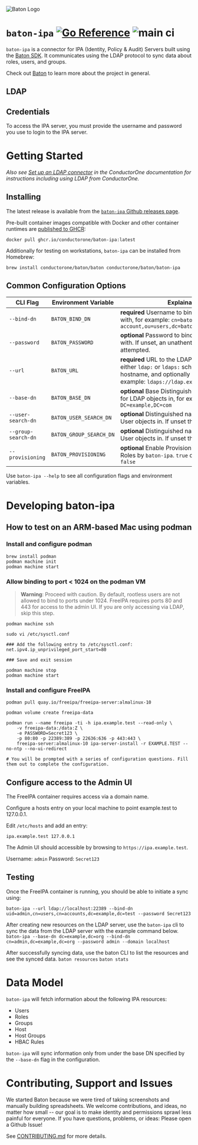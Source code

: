 ![Baton Logo](./docs/images/baton-logo.png)

# `baton-ipa` [![Go Reference](https://pkg.go.dev/badge/github.com/conductorone/baton-ipa.svg)](https://pkg.go.dev/github.com/conductorone/baton-ipa) ![main ci](https://github.com/conductorone/baton-ipa/actions/workflows/main.yaml/badge.svg)

`baton-ipa` is a connector for IPA (Identity, Policy & Audit) Servers built using the [Baton SDK](https://github.com/conductorone/baton-sdk). It communicates using the LDAP protocol to sync data about roles, users, and groups.

Check out [Baton](https://github.com/conductorone/baton) to learn more about the project in general.

## LDAP

## Credentials

To access the IPA server, you must provide the username and password you use to login to the IPA server. 

# Getting Started

_Also see [Set up an LDAP connector](https://www.conductorone.com/docs/product/integrations/ldap/) in the ConductorOne documentation for instructions including using LDAP from ConductorOne._

## Installing

The latest release is available from the [`baton-ipa` Github releases page](https://github.com/ConductorOne/baton-ipa/releases).

Pre-built container images compatible with Docker and other container runtimes are [published to GHCR](https://github.com/ConductorOne/baton-ipa/pkgs/container/baton-ipa):
```
docker pull ghcr.io/conductorone/baton-ipa:latest
```

Additionally for testing on workstations, `baton-ipa` can be installed from Homebrew:
```
brew install conductorone/baton/baton conductorone/baton/baton-ipa
```

## Common Configuration Options

| CLI Flag | Environment Variable | Explaination |
|----------|----------|----------|
| `--bind-dn` | `BATON_BIND_DN` | **required** Username to bind to the LDAP server with, for example: `cn=baton-service-account,ou=users,dc=baton,dc=example,dc=com` |
| `--password` | `BATON_PASSWORD` | **optional**  Password to bind to the LDAP server with.  If unset, an unathenticated bind is attempted. |
| `--url` | `BATON_URL` | **required** URL to the LDAP server. Can be either `ldap:` or `ldaps:` schemes, sets the hostname, and optionally a port number. For example: `ldaps://ldap.example.com:636` |
| `--base-dn` | `BATON_BASE_DN`   |  **optional** Base Distinguished name to search for LDAP objects in, for example `DC=example,DC=com` |
| `--user-search-dn` | `BATON_USER_SEARCH_DN` |  **optional**  Distinguished name to search for User objects in.  If unset the Base DN is used. |
| `--group-search-dn` | `BATON_GROUP_SEARCH_DN` |  **optional**  Distinguished name to search for User objects in.  If unset the Base DN is used. |
| `--provisioning` | `BATON_PROVISIONING` |  **optional** Enable Provisioning of Groups and Roles by `baton-ipa`. `true` or `false`.  Defaults to `false` |

Use `baton-ipa --help` to see all configuration flags and environment variables.

# Developing baton-ipa

## How to test on an ARM-based Mac using podman

### Install and configure podman
```
brew install podman
podman machine init
podman machine start
```

### Allow binding to port < 1024 on the podman VM
> **Warning**: Proceed with caution. By default, rootless users are not allowed to bind to ports under 1024. FreeIPA requires ports 80 and 443 for access to the admin UI. If you are only accessing via LDAP, skip this step.

```
podman machine ssh

sudo vi /etc/sysctl.conf

### Add the following entry to /etc/sysctl.conf:
net.ipv4.ip_unprivileged_port_start=80

### Save and exit session

podman machine stop
podman machine start
```

### Install and configure FreeIPA
```
podman pull quay.io/freeipa/freeipa-server:almalinux-10

podman volume create freeipa-data
    
podman run --name freeipa -ti -h ipa.example.test --read-only \
    -v freeipa-data:/data:Z \
    -e PASSWORD=Secret123 \
    -p 80:80 -p 22389:389 -p 22636:636 -p 443:443 \
    freeipa-server:almalinux-10 ipa-server-install -r EXAMPLE.TEST --no-ntp --no-ui-redirect

# You will be prompted with a series of configuration questions. Fill them out to complete the configuration.
```

## Configure access to the Admin UI

The FreeIPA container requires access via a domain name. 

Configure a hosts entry on your local machine to point example.test to 127.0.0.1.

Edit `/etc/hosts` and add an entry:
```
ipa.example.test 127.0.0.1
```

The Admin UI should accessible by browsing to `https://ipa.example.test`.

Username: `admin`
Password: `Secret123`

## Testing
Once the FreeIPA container is running, you should be able to initiate a sync using:

```
baton-ipa --url ldap://localhost:22389 --bind-dn uid=admin,cn=users,cn=accounts,dc=example,dc=test --password Secret123
```

After creating new resources on the LDAP server, use the `baton-ipa` cli to sync the data from the LDAP server with the example command below.
`baton-ipa --base-dn dc=example,dc=org --bind-dn cn=admin,dc=example,dc=org --password admin --domain localhost`

After successfully syncing data, use the baton CLI to list the resources and see the synced data.
`baton resources`
`baton stats`

# Data Model

`baton-ipa` will fetch information about the following IPA resources:

- Users
- Roles
- Groups
- Host
- Host Groups
- HBAC Rules

`baton-ipa` will sync information only from under the base DN specified by the `--base-dn` flag in the configuration.

# Contributing, Support and Issues

We started Baton because we were tired of taking screenshots and manually building spreadsheets. We welcome contributions, and ideas, no matter how small -- our goal is to make identity and permissions sprawl less painful for everyone. If you have questions, problems, or ideas: Please open a Github Issue!

See [CONTRIBUTING.md](https://github.com/ConductorOne/baton/blob/main/CONTRIBUTING.md) for more details.
